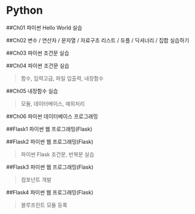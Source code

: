 # Python

##Ch01 파이썬 Hello World 실습

##Ch02 변수 / 연산자 / 문자열 / 자료구조 리스트 / 듀플 / 딕셔너리 / 집합  실습하기

##Ch03 파이썬 조건문 실습

##Ch04 파이썬 조건문 실습
> 함수, 입력고급, 파일 입출력, 내장함수

##Ch05 내장함수 실습
> 모듈, 데이터베이스, 예외처리

##Ch06 파이썬 데이터베이스 프로그래밍

##Flask1 파이썬 웹 프로그래밍(Flask)

##Flask2 파이썬 웹 프로그래밍(Flask)
> 파이썬 Flask 조건문, 반복문 실습

##Flask3 파이썬 웹 프로그래밍(Flask)
> 컴포넌트 개발   

##Flask4 파이썬 웹 프로그래밍(Flask)
> 블루프린트 모듈 등록

